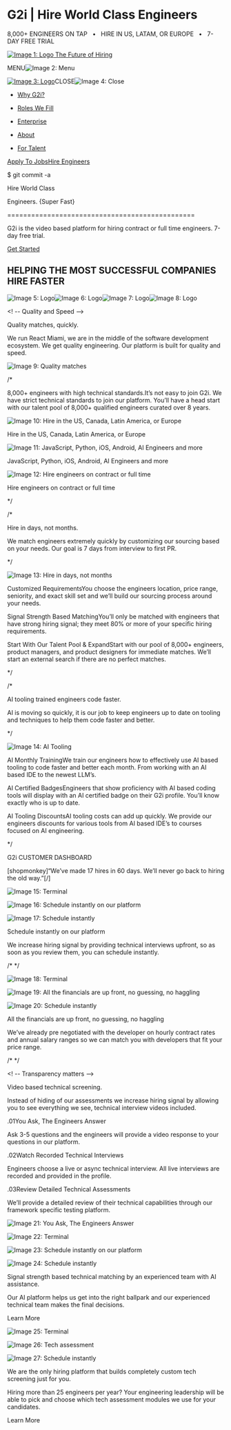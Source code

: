 G2i | Hire World Class Engineers
===============

8,000+ ENGINEERS ON TAP   •   HIRE IN US, LATAM, OR EUROPE   •   7-DAY FREE TRIAL

[![Image 1: Logo](https://www.g2i.co/logo.svg) The Future of Hiring](https://www.g2i.co/)

MENU![Image 2: Menu](https://www.g2i.co/icons/burger.svg)

[![Image 3: Logo](https://www.g2i.co/logo.svg)](https://www.g2i.co/)CLOSE![Image 4: Close](https://www.g2i.co/icons/x.svg)

*   [Why G2i?](https://www.g2i.co/why-g2i)
    

*   [Roles We Fill](https://www.g2i.co/#)
    

*   [Enterprise](https://www.g2i.co/enterprise)
    

*   [About](https://www.g2i.co/#)
    

*   [For Talent](https://www.g2i.co/for-talent)
    

[Apply To Jobs](https://jobs.ashbyhq.com/g2i)[Hire Engineers](https://hire.g2i.co/)

$ git commit -a

Hire World Class  

Engineers. {Super Fast}


===============================================

G2i is the video based platform for hiring contract or full time engineers. 7-day free trial.

[Get Started](https://hire.g2i.co/)     

 

HELPING THE MOST SUCCESSFUL COMPANIES HIRE FASTER
-------------------------------------------------

![Image 5: Logo](https://www.g2i.co/images/logos/webflow.svg)![Image 6: Logo](https://www.g2i.co/images/logos/1password.svg)![Image 7: Logo](https://www.g2i.co/images/logos/automattic.svg)![Image 8: Logo](https://www.g2i.co/images/logos/meta.svg)

<! \-- Quality and Speed --\> 

Quality matches, quickly.

We run React Miami, we are in the middle of the software development ecosystem. We get quality engineering. Our platform is built for quality and speed.

![Image 9: Quality matches](https://www.g2i.co/_next/image?url=https%3A%2F%2Fassets.basehub.com%2Fdd279994%2Fcff02bdbe22efb40946db03e1549c3f1%2Fdev-profile.png&w=3840&q=75)

/\*

8,000+ engineers with high technical standards.It’s not easy to join G2i. We have strict technical standards to join our platform. You’ll have a head start with our talent pool of 8,000+ qualified engineers curated over 8 years.

![Image 10: Hire in the US, Canada, Latin America, or Europe](https://www.g2i.co/icons/globe.svg)

Hire in the US, Canada, Latin America, or Europe

![Image 11: JavaScript, Python, iOS, Android, AI Engineers and more](https://www.g2i.co/icons/terminal.svg)

JavaScript, Python, iOS, Android, AI Engineers and more

![Image 12: Hire engineers on contract or full time](https://www.g2i.co/icons/user-x.svg)

Hire engineers on contract or full time

\*/

/\*

Hire in days, not months.

We match engineers extremely quickly by customizing our sourcing based on your needs. Our goal is 7 days from interview to first PR.

\*/

![Image 13: Hire in days, not months](https://www.g2i.co/_next/image?url=https%3A%2F%2Fassets.basehub.com%2Fdd279994%2F40ef14bdd0fe4925ebfde6d739eef618%2Fhire-in-days.png&w=3840&q=75)

Customized RequirementsYou choose the engineers location, price range, seniority, and exact skill set and we’ll build our sourcing process around your needs.

Signal Strength Based MatchingYou’ll only be matched with engineers that have strong hiring signal; they meet 80% or more of your specific hiring requirements.

Start With Our Talent Pool & ExpandStart with our pool of 8,000+ engineers, product managers, and product designers for immediate matches. We’ll start an external search if there are no perfect matches.

\*/

/\*

AI tooling trained engineers code faster.

AI is moving so quickly, it is our job to keep engineers up to date on tooling and techniques to help them code faster and better.

\*/

![Image 14: AI Tooling](https://www.g2i.co/_next/image?url=https%3A%2F%2Fassets.basehub.com%2Fdd279994%2Ff4746a351bccddddbca3c15910a607f4%2Fai-tooling.png&w=3840&q=75)

AI Monthly TrainingWe train our engineers how to effectively use AI based tooling to code faster and better each month. From working with an AI based IDE to the newest LLM’s.

AI Certified BadgesEngineers that show proficiency with AI based coding tools will display with an AI certified badge on their G2i profile. You’ll know exactly who is up to date.

AI Tooling DiscountsAI tooling costs can add up quickly. We provide our engineers discounts for various tools from AI based IDE’s to courses focused on AI engineering.

\*/

G2i CUSTOMER DASHBOARD

\[shopmonkey\]“We’ve made 17 hires in 60 days. We’ll never go back to hiring the old way.”\[/\]

![Image 15: Terminal](https://www.g2i.co/icons/terminal-red.svg)

![Image 16: Schedule instantly on our platform](https://www.g2i.co/_next/image?url=https%3A%2F%2Fassets.basehub.com%2Fdd279994%2Fb9163b9d0325d67015e568a7c993462a%2Ffeature-schedule.png&w=3840&q=75)

![Image 17: Schedule instantly](https://www.g2i.co/icons/terminal-red.svg)

Schedule instantly on our platform

We increase hiring signal by providing technical interviews upfront, so as soon as you review them, you can schedule instantly.

/\* \*/

![Image 18: Terminal](https://www.g2i.co/icons/terminal-red.svg)

![Image 19: All the financials are up front, no guessing, no haggling](https://www.g2i.co/_next/image?url=https%3A%2F%2Fassets.basehub.com%2Fdd279994%2Fc9cb6303282582c79712f0b2a1564d46%2Ffinancials.png&w=3840&q=75)

![Image 20: Schedule instantly](https://www.g2i.co/icons/terminal-red.svg)

All the financials are up front, no guessing, no haggling

We’ve already pre negotiated with the developer on hourly contract rates and annual salary ranges so we can match you with developers that fit your price range.

/\* \*/

<! \-- Transparency matters --\> 

Video based technical screening.

Instead of hiding of our assessments we increase hiring signal by allowing you to see everything we see, technical interview videos included.

.01You Ask, The Engineers Answer

Ask 3-5 questions and the engineers will provide a video response to your questions in our platform.

.02Watch Recorded Technical Interviews

Engineers choose a live or async technical interview. All live interviews are recorded and provided in the profile.

.03Review Detailed Technical Assessments

We’ll provide a detailed review of their technical capabilities through our framework specific testing platform.

![Image 21: You Ask, The Engineers Answer](https://www.g2i.co/_next/image?url=%2Fimages%2Fvideo-based.png&w=3840&q=75)

![Image 22: Terminal](https://www.g2i.co/icons/terminal-red.svg)

![Image 23: Schedule instantly on our platform](https://www.g2i.co/_next/image?url=https%3A%2F%2Fassets.basehub.com%2Fdd279994%2Fe395f4ab2e5ae1d8a77d0998cea07318%2Fsignal-strength.png&w=3840&q=75)

![Image 24: Schedule instantly](https://www.g2i.co/icons/terminal-red.svg)

Signal strength based technical matching by an experienced team with AI assistance.

Our AI platform helps us get into the right ballpark and our experienced technical team makes the final decisions.

Learn More     

![Image 25: Terminal](https://www.g2i.co/icons/terminal-red.svg)

![Image 26: Tech assessment](https://www.g2i.co/_next/image?url=https%3A%2F%2Fassets.basehub.com%2Fdd279994%2Fdae49bde9442a6c519b9106af10cb970%2Ftech-assessment.png&w=3840&q=75)

![Image 27: Schedule instantly](https://www.g2i.co/icons/terminal-red.svg)

We are the only hiring platform that builds completely custom tech screening just for you.

Hiring more than 25 engineers per year? Your engineering leadership will be able to pick and choose which tech assessment modules we use for your candidates.

Learn More     

<!-- Designed for speed --\>

First Interview to PR's in days.

![Image 28: Sign Up And Share Role Priorities](https://www.g2i.co/icons/computer-pink.svg)

Day 01

Sign Up And Share Role Priorities

Sign up on [g2i.co/hire](https://www.g2i.co/hire) and create a new role in your hiring dashboard. You'll rank priorities such as location, price, seniority, and skillset.

![Image 29: Meet With Our Technical Matching Team](https://www.g2i.co/icons/coding-pink.svg)

Day 02

Meet With Our Technical Matching Team

Join a 30 minute call to dig into the technical nuances of the role and help us dig deeper so we can match you with the right engineer.

![Image 30: Join A Shared Slack Channel And Receive Technical Profiles In 3 Days Or Less](https://www.g2i.co/icons/notification-pink.svg)

Day 03

Join A Shared Slack Channel And Receive Technical Profiles In 3 Days Or Less

We stay in touch via slack so we can move quickly. We’ll deliver profiles complete with video and technical assessments.

![Image 31: Interview And Work With An Engineer On A 7-day Free Trial](https://www.g2i.co/icons/calendar-pink.svg)

Day 07

Interview And Work With An Engineer On A 7-day Free Trial

Schedule interviews via your hiring dashboard and [start a 7-day free trial](https://www.g2i.co/hire) with the engineer of your choice.

<!-- Screening --\>

Git push --agile hires.

Whether you are hiring contractors or full time engineers, we offer ultimate flexibility for unexpected changes around the corner.

![Image 32: See your engineer in action](https://www.g2i.co/icons/computer-white.svg)

See your engineer in action

We offer a 7-day free trial for all engineers. If you aren’t happy with their performance you don’t pay anything.

![Image 33: Build a bench of engineers](https://www.g2i.co/icons/hammer-white.svg)

Build a bench of engineers

Many of our customers work with our engineers for 3-6 months and then ping them again when a new project comes up.

![Image 34: Same Day Cancellation](https://www.g2i.co/icons/list-white.svg)

Same Day Cancellation

If an engineer doesn’t work out for performance reasons you can cancel and we’ll backfill the same week.

![Image 35: Convert to full time when ready](https://www.g2i.co/icons/flow-white.svg)

Convert to full time when ready

Start quickly with an engineer on contract and convert them to a full time employee whenever it truly makes sense.

<! \-- Behind the scenes --\> We do the heavy lifting for you.We’ll handle all the backend work so you can focus on the real work, helping your customers.

![Image 36: Quality matches](https://www.g2i.co/_next/image?url=https%3A%2F%2Fassets.basehub.com%2Fdd279994%2Fd165a9ea0907ff14ad025eda1d814182%2Fwe-do-the-heavy-lifting.png&w=3840&q=75)

01.

### Compliance

+

02.

### International Payments

+

03.

### Errors and Omissions Insurance

+

04.

### 7-Day Free Trial

+

05.

### Laptop Logistics

+

06.

### Background Checks

+

<! \-- Case Studies --\> 

We’ve helped grow hundreds of companiesCase studies from some of our amazing customers who are hiring faster.

![Image 37: Terminal](https://www.g2i.co/icons/terminal-red.svg)

![Image 38: One Child case study](https://www.g2i.co/_next/image?url=https%3A%2F%2Fassets.basehub.com%2Fdd279994%2F252cf6031e84d3ea517e3622d5d99ab3%2Fone-child.png&w=3840&q=75)

![Image 39: Schedule instantly](https://www.g2i.co/icons/terminal-red.svg)

We helped OneChild replace an entire offshore development team

With the right level of talent, OneChild was able to reduce their junior offshore development team of twelve to a single senior engineer.

[Learn More](https://www.g2i.co/blog/onechild-is-delivering-hope-in-hard-places-with-the-help-of-g2i)     

/\* \*/

![Image 40: Terminal](https://www.g2i.co/icons/terminal-red.svg)

![Image 41: Lattice case study](https://www.g2i.co/_next/image?url=https%3A%2F%2Fassets.basehub.com%2Fdd279994%2Ff50759c025ee96c21363cb118d955631%2Flattice.png&w=3840&q=75)

![Image 42: Schedule instantly](https://www.g2i.co/icons/terminal-red.svg)

We helped Lattice augment their mobile team and get to an mvp fast

Two React Native engineers and ten weeks later Lattice was able to ship their first mobile app before hiring full time engineers.

[Learn More](https://www.g2i.co/blog/lattice-mobile-application-development-case-study)     

/\* \*/

//G2i -- OS --

\[ \_\> \] Let us help you get more code written, with less friction. ”git commit: yes “7-day free trial” \[/\]

...

No/[Yes](https://hire.g2i.co/)

<!-- Relevant Links --\>

### Companies Hiring

*   [Why G2i?](https://www.g2i.co/why-g2i)
*   [Enterprise](https://www.g2i.co/enterprise)
*   [About](https://www.g2i.co/about)
*   [Case Studies](https://www.g2i.co/blog)
*   [Hire Engineers](https://www.g2i.co/#)

### Developers Looking

*   [Developer Health Fund](https://www.developerhealth.org/)
*   [DevHealth OS](https://www.devhealthos.com/)
*   [React Miami](https://www.reactmiami.com/?__hstc=204488655.063847202ebc519fe1a52f8a4f12859e.1741502712522.1741502712522.1741502712522.1&__hssc=204488655.1.1741502712522&__hsfp=2836145088)
*   [Developer Training](https://www.g2i.co/#)
*   [Find A Job](https://www.g2i.co/#)
*   [For Talent](https://www.g2i.co/#)

### Roles We Fill

+

*   [Fullstack](https://www.g2i.co/full-stack)
*   [Backend](https://www.g2i.co/backend)
*   [Frontend](https://www.g2i.co/frontend)
*   [DevOps](https://www.g2i.co/devops)
*   [Android](https://www.g2i.co/android)
*   [iOS](https://www.g2i.co/ios)
*   [AI Engineers](https://www.g2i.co/ai-engineer)
*   [Data Science](https://www.g2i.co/data-science)
*   [Product Designers](https://www.g2i.co/product-designer)
*   [UX Designers](https://www.g2i.co/ux-designer)
*   [Security Engineers](https://www.g2i.co/security-engineer)
*   [Security Analysts](https://www.g2i.co/security-analyst)
*   [Roles We Fill](https://www.g2i.co/roles-we-fill)

### Tech Stacks

+

*   [Fullstack](https://www.g2i.co/full-stack)
*   [Backend](https://www.g2i.co/backend)
*   [Frontend](https://www.g2i.co/frontend)
*   [Android](https://www.g2i.co/android)
*   [iOS](https://www.g2i.co/ios)
*   [AI Engineers](https://www.g2i.co/ai-engineer)
*   [Data Science](https://www.g2i.co/data-science)
*   [Product Designers](https://www.g2i.co/product-designer)
*   [UX Designers](https://www.g2i.co/ux-designer)
*   [Security Engineers](https://www.g2i.co/security-engineer)
*   [Security Analysts](https://www.g2i.co/security-analyst)
*   [Roles We Fill](https://www.g2i.co/roles-we-fill)

### Case Studies

*   [Lattice](https://www.g2i.co/blog/lattice-mobile-application-development-case-study)
*   [OneChild](https://www.g2i.co/blog/onechild-is-delivering-hope-in-hard-places-with-the-help-of-g2i)

### Social

*   [Linkedin](https://www.linkedin.com/company/g2i-inc/)
*   [X / Twitter](https://x.com/g2i_co)

[The Future of Hiring](https://www.g2i.co/#)

[© Copyright G2i Inc.](https://www.g2i.co/#)

[Customer Terms of Service](https://www.g2i.co/customer-terms-of-service)

[Developer Terms of Service](https://www.g2i.co/developer-terms-of-service)

[Privacy Policy](https://www.g2i.co/privacy-policy)

[Contact Us](https://www.g2i.co/#)

[\[Back to Top\]](https://www.g2i.co/#top)

   ![Image 43](https://t.co/1/i/adsct?bci=4&dv=UTC%26en-US%26Google%20Inc.%26Linux%20x86_64%26255%26800%26600%264%2624%26800%26600%260%26na&eci=3&event=%7B%7D&event_id=744ab37c-3258-4371-aa1d-0162fd30080e&integration=gtm&p_id=Twitter&p_user_id=0&pl_id=53e50277-0ea2-411b-9f31-1599003e7978&tw_document_href=https%3A%2F%2Fwww.g2i.co%2F&tw_iframe_status=0&txn_id=ohad4&type=javascript&version=2.3.31)![Image 44](https://analytics.twitter.com/1/i/adsct?bci=4&dv=UTC%26en-US%26Google%20Inc.%26Linux%20x86_64%26255%26800%26600%264%2624%26800%26600%260%26na&eci=3&event=%7B%7D&event_id=744ab37c-3258-4371-aa1d-0162fd30080e&integration=gtm&p_id=Twitter&p_user_id=0&pl_id=53e50277-0ea2-411b-9f31-1599003e7978&tw_document_href=https%3A%2F%2Fwww.g2i.co%2F&tw_iframe_status=0&txn_id=ohad4&type=javascript&version=2.3.31)

Links/Buttons:
- [The Future of Hiring](https://www.g2i.co/)
- [Why G2i?](https://www.g2i.co/why-g2i)
- [Roles We Fill](https://www.g2i.co/roles-we-fill)
- [Enterprise](https://www.g2i.co/enterprise)
- [For Talent](https://www.g2i.co/for-talent)
- [Apply To Jobs](https://jobs.ashbyhq.com/g2i)
- [Hire Engineers](https://hire.g2i.co/)
- [g2i.co/hire](https://www.g2i.co/hire)
- [Learn More](https://www.g2i.co/blog/lattice-mobile-application-development-case-study)
- [About](https://www.g2i.co/about)
- [Case Studies](https://www.g2i.co/blog)
- [Developer Health Fund](https://www.developerhealth.org/)
- [DevHealth OS](https://www.devhealthos.com/)
- [React Miami](https://www.reactmiami.com/?__hstc=204488655.063847202ebc519fe1a52f8a4f12859e.1741502712522.1741502712522.1741502712522.1&__hssc=204488655.1.1741502712522&__hsfp=2836145088)
- [Fullstack](https://www.g2i.co/full-stack)
- [Backend](https://www.g2i.co/backend)
- [Frontend](https://www.g2i.co/frontend)
- [DevOps](https://www.g2i.co/devops)
- [Android](https://www.g2i.co/android)
- [iOS](https://www.g2i.co/ios)
- [AI Engineers](https://www.g2i.co/ai-engineer)
- [Data Science](https://www.g2i.co/data-science)
- [Product Designers](https://www.g2i.co/product-designer)
- [UX Designers](https://www.g2i.co/ux-designer)
- [Security Engineers](https://www.g2i.co/security-engineer)
- [Security Analysts](https://www.g2i.co/security-analyst)
- [Linkedin](https://www.linkedin.com/company/g2i-inc/)
- [X / Twitter](https://x.com/g2i_co)
- [Customer Terms of Service](https://www.g2i.co/customer-terms-of-service)
- [Developer Terms of Service](https://www.g2i.co/developer-terms-of-service)
- [Privacy Policy](https://www.g2i.co/privacy-policy)
- [[Back to Top]](https://www.g2i.co/#top)
